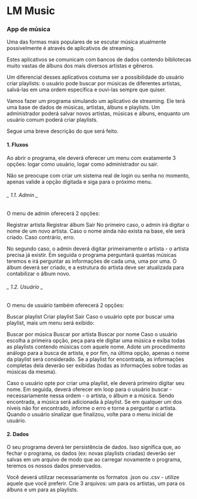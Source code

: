 # __LM Music__

### App de música
Uma das formas mais populares de se escutar música atualmente possivelmente é através de aplicativos de streaming.

Estes aplicativos se comunicam com bancos de dados contendo bibliotecas muito vastas de álbuns dos mais diversos artistas e gêneros.

Um diferencial desses aplicativos costuma ser a possibilidade do usuário criar playlists: o usuário pode buscar por músicas de diferentes artistas, salvá-las em uma ordem específica e ouvi-las sempre que quiser.

Vamos fazer um programa simulando um aplicativo de streaming. Ele terá uma base de dados de músicas, artistas, álbuns e playlists. Um administrador poderá salvar novos artistas, músicas e álbuns, enquanto um usuário comum poderá criar playlists.

Segue uma breve descrição do que será feito.

#### 1. Fluxos
Ao abrir o programa, ele deverá oferecer um menu com exatamente 3 opções: logar como usuário, logar como administrador ou sair.

Não se preocupe com criar um sistema real de login ou senha no momento, apenas valide a opção digitada e siga para o próximo menu.

###### _ _1.1. Admin_ _
O menu de admin oferecerá 2 opções:

Registrar artista
Registrar álbum
Sair
No primeiro caso, o admin irá digitar o nome de um novo artista. Caso o nome ainda não exista na base, ele será criado. Caso contrário, erro.

No segundo caso, o admin deverá digitar primeiramente o artista - o artista precisa já existir. Em seguida o programa perguntará quantas músicas teremos e irá perguntar as informações de cada uma, uma por uma. O álbum deverá ser criado, e a estrutura do artista deve ser atualizada para contabilizar o álbum novo.

###### _ _1.2. Usuário_ _
O menu de usuário também oferecerá 2 opções:

Buscar playlist
Criar playlist
Sair
Caso o usuário opte por buscar uma playlist, mais um menu será exibido:

Buscar por música
Buscar por artista
Buscar por nome
Caso o usuário escolha a primeira opção, peça para ele digitar uma música e exiba todas as playlists contendo músicas com aquele nome. Adote um procedimento análogo para a busca de artista, e por fim, na última opção, apenas o nome da playlist será considerado. Se a playlist for encontrada, as informações completas dela deverão ser exibidas (todas as informações sobre todas as músicas da mesma).

Caso o usuário opte por criar uma playlist, ele deverá primeiro digitar seu nome. Em seguida, deverá oferecer em loop para o usuário buscar - necessariamente nessa ordem - o artista, o álbum e a música. Sendo encontrada, a música será adicionada à playlist. Se em qualquer um dos níveis não for encontrado, informe o erro e torne a perguntar o artista. Quando o usuário sinalizar que finalizou, volte para o menu inicial de usuário.

#### 2. Dados
O seu programa deverá ter persistência de dados. Isso significa que, ao fechar o programa, os dados (ex: novas playlists criadas) deverão ser salvas em um arquivo de modo que ao carregar novamente o programa, teremos os nossos dados preservados.

Você deverá utilizar necessariamente os formatos .json ou .csv - utilize aquele que você preferir. Crie 3 arquivos: um para os artistas, um para os álbuns e um para as playlists.
